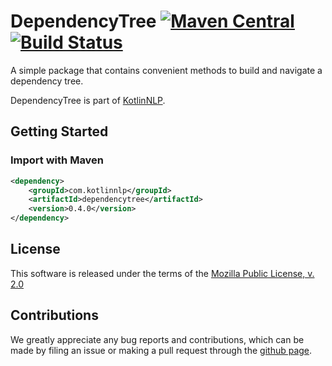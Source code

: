# DependencyTree [![Maven Central](https://img.shields.io/maven-central/v/com.kotlinnlp/dependencytree.svg?label=Maven%20Central)](https://search.maven.org/search?q=g:%22com.kotlinnlp%22%20AND%20a:%22dependencytree%22) [![Build Status](https://travis-ci.org/KotlinNLP/DependencyTree.svg?branch=master)](https://travis-ci.org/KotlinNLP/DependencyTree)

A simple package that contains convenient methods to build and navigate a dependency tree.

DependencyTree is part of [KotlinNLP](http://kotlinnlp.com/ "KotlinNLP").


## Getting Started

### Import with Maven

```xml
<dependency>
    <groupId>com.kotlinnlp</groupId>
    <artifactId>dependencytree</artifactId>
    <version>0.4.0</version>
</dependency>
```


## License

This software is released under the terms of the 
[Mozilla Public License, v. 2.0](https://mozilla.org/MPL/2.0/ "Mozilla Public License, v. 2.0")


## Contributions

We greatly appreciate any bug reports and contributions, which can be made by filing an issue or making a pull 
request through the [github page](https://github.com/KotlinNLP/DependencyTree "DependencyTree on GitHub").
